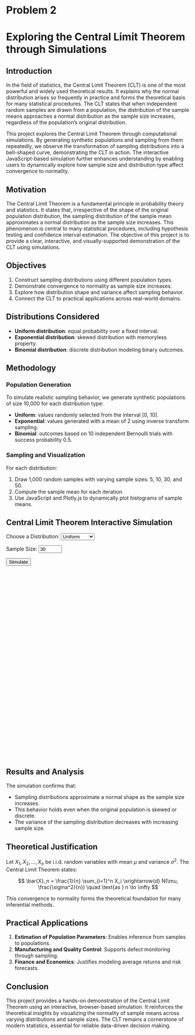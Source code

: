 # Problem 2
# Exploring the Central Limit Theorem through Simulations

## Introduction

In the field of statistics, the Central Limit Theorem (CLT) is one of the most powerful and widely used theoretical results. It explains why the normal distribution arises so frequently in practice and forms the theoretical basis for many statistical procedures. The CLT states that when independent random samples are drawn from a population, the distribution of the sample means approaches a normal distribution as the sample size increases, regardless of the population’s original distribution.

This project explores the Central Limit Theorem through computational simulations. By generating synthetic populations and sampling from them repeatedly, we observe the transformation of sampling distributions into a bell-shaped curve, demonstrating the CLT in action. The interactive JavaScript-based simulation further enhances understanding by enabling users to dynamically explore how sample size and distribution type affect convergence to normality.

## Motivation

The Central Limit Theorem is a fundamental principle in probability theory and statistics. It states that, irrespective of the shape of the original population distribution, the sampling distribution of the sample mean approximates a normal distribution as the sample size increases. This phenomenon is central to many statistical procedures, including hypothesis testing and confidence interval estimation. The objective of this project is to provide a clear, interactive, and visually-supported demonstration of the CLT using simulations.

## Objectives

1. Construct sampling distributions using different population types.
2. Demonstrate convergence to normality as sample size increases.
3. Explore how distribution shape and variance affect sampling behavior.
4. Connect the CLT to practical applications across real-world domains.

## Distributions Considered

* **Uniform distribution**: equal probability over a fixed interval.
* **Exponential distribution**: skewed distribution with memoryless property.
* **Binomial distribution**: discrete distribution modeling binary outcomes.

## Methodology

### Population Generation

To simulate realistic sampling behavior, we generate synthetic populations of size 10,000 for each distribution type:

* **Uniform**: values randomly selected from the interval \[0, 10].
* **Exponential**: values generated with a mean of 2 using inverse transform sampling.
* **Binomial**: outcomes based on 10 independent Bernoulli trials with success probability 0.5.

### Sampling and Visualization

For each distribution:

1. Draw 1,000 random samples with varying sample sizes: 5, 10, 30, and 50.
2. Compute the sample mean for each iteration.
3. Use JavaScript and Plotly.js to dynamically plot histograms of sample means.


<!DOCTYPE html>
<html lang="en">
<head>
  <meta charset="UTF-8">
  <title>Central Limit Theorem Simulator</title>
  <script src="https://cdn.plot.ly/plotly-latest.min.js"></script>
</head>
<body>
  <h2>Central Limit Theorem Interactive Simulation</h2>

  <label for="distribution">Choose a Distribution:</label>
  <select id="distribution">
    <option value="uniform">Uniform</option>
    <option value="exponential">Exponential</option>
    <option value="binomial">Binomial</option>
  </select>

  <label for="sampleSize">Sample Size:</label>
  <input type="number" id="sampleSize" value="30" min="1" max="100">

  <button onclick="simulateCLT()">Simulate</button>

  <div id="plot" style="width:100%;max-width:800px;height:500px;margin-top:20px;"></div>

  <script>
    function generatePopulation(type, size = 10000) {
      const data = [];
      if (type === "uniform") {
        for (let i = 0; i < size; i++) data.push(Math.random() * 10);
      } else if (type === "exponential") {
        for (let i = 0; i < size; i++) data.push(-2 * Math.log(1 - Math.random()));
      } else if (type === "binomial") {
        for (let i = 0; i < size; i++) {
          let sum = 0;
          for (let j = 0; j < 10; j++) {
            sum += Math.random() < 0.5 ? 1 : 0;
          }
          data.push(sum);
        }
      }
      return data;
    }

    function simulateCLT() {
      const dist = document.getElementById("distribution").value;
      const sampleSize = parseInt(document.getElementById("sampleSize").value);
      const population = generatePopulation(dist);
      const sampleMeans = [];

      for (let i = 0; i < 1000; i++) {
        const sample = [];
        for (let j = 0; j < sampleSize; j++) {
          const idx = Math.floor(Math.random() * population.length);
          sample.push(population[idx]);
        }
        const mean = sample.reduce((a, b) => a + b, 0) / sample.length;
        sampleMeans.push(mean);
      }

      const trace = {
        x: sampleMeans,
        type: 'histogram',
        marker: { color: 'steelblue' },
      };

      const layout = {
        title: `${dist.charAt(0).toUpperCase() + dist.slice(1)} Distribution – Sample Means (n=${sampleSize})`,
        xaxis: { title: 'Sample Mean' },
        yaxis: { title: 'Frequency' },
        bargap: 0.05
      };

      Plotly.newPlot('plot', [trace], layout);
    }
  </script>
</body>
</html>

## Results and Analysis

The simulation confirms that:

* Sampling distributions approximate a normal shape as the sample size increases.
* This behavior holds even when the original population is skewed or discrete.
* The variance of the sampling distribution decreases with increasing sample size.

## Theoretical Justification

Let $X_1, X_2, \ldots, X_n$ be i.i.d. random variables with mean $\mu$ and variance $\sigma^2$. The Central Limit Theorem states:

$$
\bar{X}_n = \frac{1}{n} \sum_{i=1}^n X_i \xrightarrow{d} N(\mu, \frac{\sigma^2}{n}) \quad \text{as } n \to \infty
$$

This convergence to normality forms the theoretical foundation for many inferential methods.

## Practical Applications

1. **Estimation of Population Parameters**: Enables inference from samples to populations.
2. **Manufacturing and Quality Control**: Supports defect monitoring through sampling.
3. **Finance and Economics**: Justifies modeling average returns and risk forecasts.

## Conclusion

This project provides a hands-on demonstration of the Central Limit Theorem using an interactive, browser-based simulation. It reinforces the theoretical insights by visualizing the normality of sample means across varying distributions and sample sizes. The CLT remains a cornerstone of modern statistics, essential for reliable data-driven decision making.

